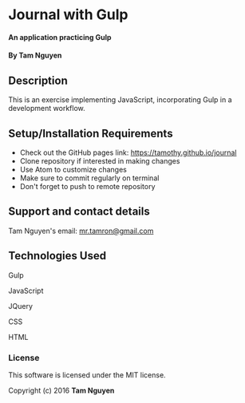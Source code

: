 # Journal with Gulp

#### An application practicing Gulp

#### By Tam Nguyen

## Description

This is an exercise implementing JavaScript, incorporating Gulp in a development workflow.

## Setup/Installation Requirements

* Check out the GitHub pages link: https://tamothy.github.io/journal
* Clone repository if interested in making changes
* Use Atom to customize changes
* Make sure to commit regularly on terminal
* Don't forget to push to remote repository

## Support and contact details

Tam Nguyen's email: mr.tamron@gmail.com

## Technologies Used

Gulp

JavaScript

JQuery

CSS

HTML

### License

This software is licensed under the MIT license.

Copyright (c) 2016 **Tam Nguyen**
